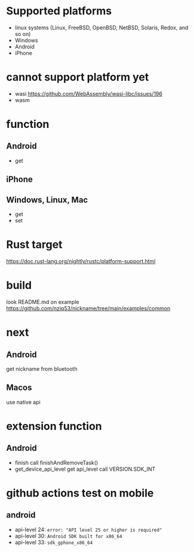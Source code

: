 # Supported platforms
- linux systems
(Linux, FreeBSD, OpenBSD, NetBSD, Solaris, Redox, and so on)
- Windows
- Android
- iPhone 

# cannot support platform yet
- wasi
https://github.com/WebAssembly/wasi-libc/issues/196
- wasm

# function
## Android
- get

## iPhone

## Windows, Linux, Mac
- get
- set

# Rust target
https://doc.rust-lang.org/nightly/rustc/platform-support.html

# build
look README.md on example
https://github.com/nziq53/nickname/tree/main/examples/common

# next
## Android
get nickname from bluetooth

## Macos
use native api

# extension function
## Android
- finish
call finishAndRemoveTask()
- get_device_api_level
get api_level
call VERSION.SDK_INT

# github actions test on mobile
## android
- api-level 24: `error: "API level 25 or higher is required"`
- api-level 30: `Android SDK built for x86_64`
- api-level 33: `sdk_gphone_x86_64`

